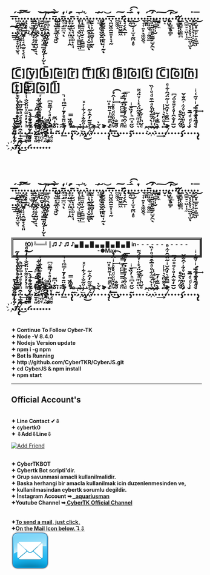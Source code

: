 <h1>.̶.͖̗̱̲͔̹͕̬͔͙̞͈̘̮͉́.̛͕̬͉̻͖͞͠.̟̬̩͖̠.̟̖̦͓͙̖͠..͇̭̼̼͇ͅ.̨͙̪̣̝̬̯͔͍͓̰̺̩̟̖.̹̥̘.͍̰̦̳̮͎̬͝.̸̲̤̗͓͈̜̦͓̪͓̯̘͔̹̰̀.̲̩͖̞̖̠̻̙̟͞.͡͡͠.̵̢͔̺͓̠̰̜̘͈̬͠.̨̹̳̪̮̯̜́̀ͅ.̡͕ͅ.̴͚̠̗̳̪͉̕ͅ.҉̖͙̣.̧̛̞̤̳͉͕͈̠̣͎̭͘.̴͔̙̮̺̖͉̤̙͚̟͔̘..̥̹̥̙̣̮̺̜̲̻̺̲̤͟͞.͘҉̜̘̳̫͖̩̮̠͕̻͇̰..̥͇̹͉̯̥̝̖̣̬̼͚ͅ.̰̱͕̟̰̙̳̮̜̹̰ͅ..̛̘͟͞ͅ.̥̞̥̻̣̮̮̭̤͈ͅ.̡̬̻̯͙̖̭͔̰͉̘͎̰́ͅ.͝.̶̶͉̪̬͖̯̱͍͓̞̘̰..̻̼͚̝.̠̩̲͍̮͇͖͠.̷̵̢̘̗̗̯̲͎.̨.̰̗͜͞.͔̪̠͔̹̫̟̰̪̝̥́́͡.͘͜.̛.͏͉͎͎͍͓̖̼͚̭͉.̻̱͈.̵̯̼͙͚͉̠̰͚̲́.̛̫͓͍̰̤̱̥̫̳̗̺̗̪̖͡.͇͉̳̹̩̮.̲̙͓̼.͇͔͠.̬̝.̢̺̞͟ͅ.̖͔̺̗̥̻̙̕͡.͘͝.̵̷̢̻̥̣͎ͅ.̷̬̱̻̫̩͚̳̪.͟.̖̻̫̠̠͖̩͕̼.̞̠̝̹̗̥̜̤̫̤͎̫͘ͅ.̧̻̙̙̹͉̹̠̬͙̭.̭̦̬̟̲͍̙͍͕̱̲̹.͜͞.̲̳͢͠.̹̪.͕͖͈̩͓̹.̵͇̹̘̘̭̲̱̟̗̘͈͡.̛͈͉..̸͏҉̪̘̦̗̮͔̲͉..͕.͚͕͖̩̳̲̟͈̝̩̦̮ͅ.̠͖̘͈ͅ.</h1>
</br>
<h1>[̲̅C̲̅][̲̅y̲̅][̲̅b̲̅][̲̅e̲̅][̲̅r̲̅] [̲̅T̲̅][̲̅K̲̅] [̲̅B̲̅][̲̅o̲̅][̲̅t̲̅] [̲̅C̲̅][̲̅o̲̅][̲̅n̲̅][̲̅t̲̅][̲̅r̲̅][̲̅o̲̅][̲̅l̲̅]</h1>
</br>
<h1>.̌ͨ̔̄.̛̎͌͂ͬ͊ͣ͗̑̈ͮͬͤ.̏̿̉̒ͭ̾̔́͛̀̇̓̃.͢.ͪ̉̓ͯ͌͐̎̈̌̐̾̒͒ͩ̚͜.͘.̇̀ͬ.ͬ̑ͩ̅̑́͆̑̕.ͤ̄̽̓̔͗ͦ̂͋̒ͬ.ͧ̊̇ͮ̊͛͑̂͗.̷̡͝.̾̓̎̽ͣͨ̿͌͆̚.̀́.̊͂̍͆͂.̴̍̇.͐̚.̸̾͊̈̄ͤ̓̄ͬ̅ͫͭ̚.͐͟.̍̎͆̏̚.̴̡̢́͋ͨ̿.̏ͣ̉͠..͗ͦ͂̐͐́͋ͬͯ҉҉͠.҉̡͜.ͬ͌̃̓̑͐̃̚.̸.̷̀͐̆̀͡...͐̓ͮͨ̉̀́.̡̨ͩͫ͊ͫͪ̄ͪͯ̈͟.̶ͮ̓̇̎ͦͩ̊ͦ͐ͥ̂̉͢͡.͒̃̐̚͜.̡.ͫ͊ͣ̿̿͆͆̇͊̿́͞͞.ͩ͑̑͒̓̐̎̉̅̓ͧ̏..̴̡̌̋ͯ͆ͪ̓̏̌ͥ͟..͛̈ͤͫͣ͊̋̈́̽̾ͮ̈́͌.ͤ̌ͪͨ̋̀́.̆͘.͡.̆ͭ̀͐͌͋̊ͣ̅͒ͩͦͬ̏.̌͑ͪ̐ͩͭ҉͝.̑̀̅̐̓̃̕.͘͢.̎̔͌ͫ̀͛ͪ̾.̛͋̿̑͊͛̒̂̌ͥ̃̈́̂͋ͤ.̷͛͐͑.̆̅̓̐̑̍̊ͨ̎ͦ̈́͆..ͮ̋́̋̀͊̊.̷̡̛̆̏̽̎̇̌̎ͮ͋ͬ̑̐̆.̌.ͬͨͩͩ̅̄̚..ͥͩ̔̐̓ͣ́͘͢.̡̢̀ͩ̂ͯ͊́͂̅́ͥͮ̃͑ͥ.ͤ̔͒ͦͮ҉.̵̸́͋ͮ̋̋̔͝.̡̢̑̅ͭͭ̑̈ͯ̉ͤ́ͣ̅ͮ̏ͪ͟.̸̈ͤ͜͡.̅̇́̌.̷͑͋̔̽ͬ̃́͋̉̀̅.̉̎̌ͥ̆ͭ͒ͪ͞.̎ͤ̄̃̌ͭ̅̀̕͡.͋͐ͧ̒̄ͪ͗̉̈̇̂̒̅̆͋.ͬͫ͑͂̈́́̂͊̒.̋͛ͪ͒̒̉̎̾̚.̛ͩͪ̉̉̆̏̎̽.͌̈́̓ͮ̓̀̚</h1>
</br>
<h1>.̶.͖̗̱̲͔̹͕̬͔͙̞͈̘̮͉́.̛͕̬͉̻͖͞͠.̟̬̩͖̠.̟̖̦͓͙̖͠..͇̭̼̼͇ͅ.̨͙̪̣̝̬̯͔͍͓̰̺̩̟̖.̹̥̘.͍̰̦̳̮͎̬͝.̸̲̤̗͓͈̜̦͓̪͓̯̘͔̹̰̀.̲̩͖̞̖̠̻̙̟͞.͡͡͠.̵̢͔̺͓̠̰̜̘͈̬͠.̨̹̳̪̮̯̜́̀ͅ.̡͕ͅ.̴͚̠̗̳̪͉̕ͅ.҉̖͙̣.̧̛̞̤̳͉͕͈̠̣͎̭͘.̴͔̙̮̺̖͉̤̙͚̟͔̘..̥̹̥̙̣̮̺̜̲̻̺̲̤͟͞.͘҉̜̘̳̫͖̩̮̠͕̻͇̰..̥͇̹͉̯̥̝̖̣̬̼͚ͅ.̰̱͕̟̰̙̳̮̜̹̰ͅ..̛̘͟͞ͅ.̥̞̥̻̣̮̮̭̤͈ͅ.̡̬̻̯͙̖̭͔̰͉̘͎̰́ͅ.͝.̶̶͉̪̬͖̯̱͍͓̞̘̰..̻̼͚̝.̠̩̲͍̮͇͖͠.̷̵̢̘̗̗̯̲͎.̨.̰̗͜͞.͔̪̠͔̹̫̟̰̪̝̥́́͡.͘͜.̛.͏͉͎͎͍͓̖̼͚̭͉.̻̱͈.̵̯̼͙͚͉̠̰͚̲́.̛̫͓͍̰̤̱̥̫̳̗̺̗̪̖͡.͇͉̳̹̩̮.̲̙͓̼.͇͔͠.̬̝.̢̺̞͟ͅ.̖͔̺̗̥̻̙̕͡.͘͝.̵̷̢̻̥̣͎ͅ.̷̬̱̻̫̩͚̳̪.͟.̖̻̫̠̠͖̩͕̼.̞̠̝̹̗̥̜̤̫̤͎̫͘ͅ.̧̻̙̙̹͉̹̠̬͙̭.̭̦̬̟̲͍̙͍͕̱̲̹.͜͞.̲̳͢͠.̹̪.͕͖͈̩͓̹.̵͇̹̘̘̭̲̱̟̗̘͈͡.̛͈͉..̸͏҉̪̘̦̗̮͔̲͉..͕.͚͕͖̩̳̲̟͈̝̩̦̮ͅ.̠͖̘͈ͅ.</h1>
</br>
<table border=5 width=50% cellpadding=5 cellspacing=5>
    <tr>
	  <h1> <th colspan=4>(O)╚══╝║♫ ♪ ♫ ♪▄ █ ▄ █ ▄ ▄ █ ▄ █ ▄ █ in- - - - - - - - - - - -●Max </th></h1>
    </tr>
</table>
</br>
<h1>.̌ͨ̔̄.̛̎͌͂ͬ͊ͣ͗̑̈ͮͬͤ.̏̿̉̒ͭ̾̔́͛̀̇̓̃.͢.ͪ̉̓ͯ͌͐̎̈̌̐̾̒͒ͩ̚͜.͘.̇̀ͬ.ͬ̑ͩ̅̑́͆̑̕.ͤ̄̽̓̔͗ͦ̂͋̒ͬ.ͧ̊̇ͮ̊͛͑̂͗.̷̡͝.̾̓̎̽ͣͨ̿͌͆̚.̀́.̊͂̍͆͂.̴̍̇.͐̚.̸̾͊̈̄ͤ̓̄ͬ̅ͫͭ̚.͐͟.̍̎͆̏̚.̴̡̢́͋ͨ̿.̏ͣ̉͠..͗ͦ͂̐͐́͋ͬͯ҉҉͠.҉̡͜.ͬ͌̃̓̑͐̃̚.̸.̷̀͐̆̀͡...͐̓ͮͨ̉̀́.̡̨ͩͫ͊ͫͪ̄ͪͯ̈͟.̶ͮ̓̇̎ͦͩ̊ͦ͐ͥ̂̉͢͡.͒̃̐̚͜.̡.ͫ͊ͣ̿̿͆͆̇͊̿́͞͞.ͩ͑̑͒̓̐̎̉̅̓ͧ̏..̴̡̌̋ͯ͆ͪ̓̏̌ͥ͟..͛̈ͤͫͣ͊̋̈́̽̾ͮ̈́͌.ͤ̌ͪͨ̋̀́.̆͘.͡.̆ͭ̀͐͌͋̊ͣ̅͒ͩͦͬ̏.̌͑ͪ̐ͩͭ҉͝.̑̀̅̐̓̃̕.͘͢.̎̔͌ͫ̀͛ͪ̾.̛͋̿̑͊͛̒̂̌ͥ̃̈́̂͋ͤ.̷͛͐͑.̆̅̓̐̑̍̊ͨ̎ͦ̈́͆..ͮ̋́̋̀͊̊.̷̡̛̆̏̽̎̇̌̎ͮ͋ͬ̑̐̆.̌.ͬͨͩͩ̅̄̚..ͥͩ̔̐̓ͣ́͘͢.̡̢̀ͩ̂ͯ͊́͂̅́ͥͮ̃͑ͥ.ͤ̔͒ͦͮ҉.̵̸́͋ͮ̋̋̔͝.̡̢̑̅ͭͭ̑̈ͯ̉ͤ́ͣ̅ͮ̏ͪ͟.̸̈ͤ͜͡.̅̇́̌.̷͑͋̔̽ͬ̃́͋̉̀̅.̉̎̌ͥ̆ͭ͒ͪ͞.̎ͤ̄̃̌ͭ̅̀̕͡.͋͐ͧ̒̄ͪ͗̉̈̇̂̒̅̆͋.ͬͫ͑͂̈́́̂͊̒.̋͛ͪ͒̒̉̎̾̚.̛ͩͪ̉̉̆̏̎̽.͌̈́̓ͮ̓̀̚</h1>
</br><b>✦    Continue To Follow Cyber-TK </b>
</br><b>✦    Node -V 8.4.0 </b>
</br><b>✦    Nodejs Version update  </b>
</br><b>✦   npm i -g npm </b>
</hr>
</br><b>✦   Bot İs Running </b>
</br><b>✦    http://github.com/CyberTKR/CyberJS.git </b>
</br><b>✦   cd CyberJS & npm install </b>
</br><b>✦   npm start </b>
<b><hr/></b>
<h2><b> Official Account's </b></h2>
</br><b>✦  Line Contact ✔⇩ </b>
</br><b>✦  cybertk0  </b>
</br><b>✦ ⇩Add⇩Line⇩ </b>
<p><a href="https://line.me/R/ti/p/~cybertk0" rel="nofollow"><img height="36" border="0" alt="Add Friend" src="https://camo.githubusercontent.com/035d0206e65dfbdfb7cdabbd6f5a1f4fb59f0e41/68747470733a2f2f7363646e2e6c696e652d617070732e636f6d2f6e2f6c696e655f6164645f667269656e64732f62746e2f656e2e706e67" data-canonical-src="https://scdn.line-apps.com/n/line_add_friends/btn/en.png" style="max-width:100%;"></a></p>
<html>
</br><b>✦    CyberTKBOT </b>
</br><b>✦    Cybertk Bot scripti'dir. </b>
</br><b>✦   Grup savunmasi amacli kullanilmalidir. </b>
</br><b>✦ Baska herhangi bir amacla kullanilmak icin duzenlenmesinden ve, </b>
</br><b>✦   kullanilmasindan cybertk sorumlu degildir. </b>
<br/><b>✦ İnstagram Account ➥<a href="http://instagram.com/_aquariusman " title="Tolga instagram Account"> _aquariusman </a> </b>
<br/><b>✦Youtube Channel ➥<a href="https://youtube.com/channel/UC9AyYKWovERexyOFy3h4rdw" title="CyberTK Youtube Channel"> CyberTK Official Channel </a></b>
</br>
</br>
<br/><b>✦<a href="mailto:tolgajames2@gmail.com">To send a mail, just click,<b> </a>
</br><b>✦<a href="mailto:tolgajames2@gmail.com">On the Mail Icon below.↴⇩<b> </a> 	
</br><a href="mailto:tolgajames2@gmail.com"> <img src="https://github.com/CyberTKR/CyberJS/blob/master/CyberJS/curve-thrift/mail.png" width=100/> </a>
 </html>
